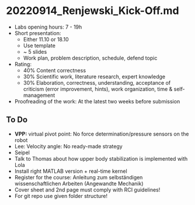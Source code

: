 # 20220914_Renjewski_Kick-Off.md

- Labs opening hours: 7 - 19h
- Short presentation:
  - Either 11.10 or 18.10
  - Use template
  - ~ 5 slides
  - Work plan, problem description, schedule, defend topic
- Rating:
  - 40% Content correctness
  - 30% Scientific work, literature research, expert knowledge
  - 30% Elaboration, correctness, understanding, acceptance of criticism (error improvement, hints), work organization, time & self-management
- Proofreading of the work: At the latest two weeks before submission

## To Do

- **VPP:** virtual pivot point: No force determination/pressure sensors on the robot
- Lee: Velocity angle: No ready-made strategy
- Seipel
- Talk to Thomas about how upper body stabilization is implemented with Lola
- Install right MATLAB version + real-time kernel
- Register for the course: Anleitung zum selbständigen wissenschaftlichen Arbeiten (Angewandte Mechanik)
- Cover sheet and 2nd page must comply with RCI guidelines!
- For git repo use given folder structure!
